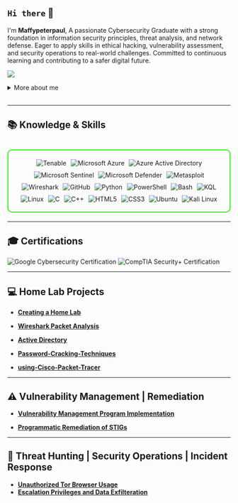 ## `Hi there` 👋

I'm **Maffypeterpaul**, A passionate Cybersecurity Graduate with a strong foundation in information security principles, threat analysis, and network defense. Eager to apply skills in ethical hacking, vulnerability assessment, and security operations to real-world challenges. Committed to continuous learning and contributing to a safer digital future.

<a href="https://linkedin.com/in/maffy-peterpaul"><img src="https://img.shields.io/badge/-LinkedIn-0072b1?&style=for-the-badge&logo=linkedin&logoColor=white" /></a>

<details>
  <summary>More about me</summary>

- **Name**: Maffy peterpaul
- **From**: Peterborough, United Kingtom
- Cybersecurity Graduate | **Coventry University** 
- I'm a Cybersecurity Graduate  
- Continuously improving my knowledge of **Website Vulnerabilities** and **Cybersecurity Skills**.
- I’m currently learning and exploring **advanced hacking techniques** and **cybersecurity certifications**.

</details>
<br>

---

<h2 id="knowledge_skills" align=''>📚  Knowledge & Skills</h2>

<br>

<div style="border: 2px solid #22F700; border-radius: 10px; padding: 20px; margin-bottom: 20px;">
  <div align="left" style="display: flex; flex-wrap: wrap; justify-content: center; gap: 10px;">


  <img src="https://img.shields.io/badge/Tenable-FF6600?style=for-the-badge&logo=tenable&logoColor=white&color=000000" alt="Tenable" />
      <img src="https://img.shields.io/badge/Microsoft_Azure-0089D6?style=for-the-badge&logo=microsoftazure&logoColor=white&color=000000" alt="Microsoft Azure" />
      <img src="https://img.shields.io/badge/Azure_Active_Directory-0078D4?style=for-the-badge&logo=microsoftazure&logoColor=white&color=000000" alt="Azure Active Directory" />
      <img src="https://img.shields.io/badge/Microsoft_Sentinel-0078D4?style=for-the-badge&logo=microsoftazure&logoColor=white&color=000000" alt="Microsoft Sentinel" />
      <img src="https://img.shields.io/badge/Microsoft_Defender-0078D4?style=for-the-badge&logo=microsoftdefender&logoColor=white&color=000000" alt="Microsoft Defender" />
      <img src="https://img.shields.io/badge/Metasploit-008C8C?style=for-the-badge&logo=metasploit&color=000000" alt="Metasploit" />
      <img src="https://img.shields.io/badge/Wireshark-009639?style=for-the-badge&logo=wireshark&color=000000" alt="Wireshark" />
      <img src="https://img.shields.io/badge/GitHub-181717?style=for-the-badge&logo=github&logoColor=white&color=000000" alt="GitHub" />
      <img src="https://img.shields.io/badge/Python-3776AB?style=for-the-badge&logo=python&color=000000" alt="Python" />
      <img src="https://img.shields.io/badge/PowerShell-5391FE?style=for-the-badge&logo=powershell&logoColor=white&color=000000" alt="PowerShell" />
      <img src="https://img.shields.io/badge/Bash-4EAA25?style=for-the-badge&logo=gnu-bash&logoColor=white&color=000000" alt="Bash" />
      <img src="https://img.shields.io/badge/KQL-0078D4?style=for-the-badge&logoColor=white&color=000000" alt="KQL" />
      <img src="https://img.shields.io/badge/Linux-FCC624?style=for-the-badge&logo=linux&color=000000" alt="Linux" />
      <img src="https://img.shields.io/badge/C-00599C?style=for-the-badge&logo=c&color=000000" alt="C" />
      <img src="https://img.shields.io/badge/C%2B%2B-F34B7F?style=for-the-badge&logo=c%2B%2B&color=000000" alt="C++" />
      <img src="https://img.shields.io/badge/HTML5-5D4B6C?style=for-the-badge&logo=html5&color=000000" alt="HTML5" />
      <img src="https://img.shields.io/badge/CSS3-2965F1?style=for-the-badge&logo=css3&color=000000" alt="CSS3" />
      <img src="https://img.shields.io/badge/Ubuntu-E95420?style=for-the-badge&logo=ubuntu&color=000000" alt="Ubuntu" />
      <img src="https://img.shields.io/badge/Kali_Linux-557C94?style=for-the-badge&logo=kali-linux&color=000000" alt="Kali Linux" />
      
      

  </div>
</div>

---
<h2 id="Certifications" align=''>🎓  Certifications </h2>

<div>
<img src="https://img.shields.io/badge/Google-Cybersecurity%20Certified-blue?style=for-the-badge&color=000000" alt="Google Cybersecurity Certification" />
<img src="https://img.shields.io/badge/CompTIA_Security%2B-Certified-red?style=for-the-badge&color=000000" alt="CompTIA Security+ Certification" />

</div>

---

<h2 id=" Projects" align=''>💻 Home Lab Projects </h2>

- **[Creating a Home Lab](https://github.com/Maffypeterp/Creating-a-Home-Lab)**

- **[Wireshark Packet Analysis](https://github.com/Maffypeterp/Wireshark-Packet-Analysis)** 

- **[Active Directory](https://github.com/Maffypeterp/Active-Directory)**

- **[Password-Cracking-Techniques](https://github.com/Maffypeterp/Password-Cracking-Techniques)**    

- **[using-Cisco-Packet-Tracer](https://github.com/Maffypeterp/Setting-up-and-using-Cisco-Packet-Tracer)**


---

<h2 id="Vulnerability Management |  Remediation" align=''>⚠️ Vulnerability Management   |   Remediation </h2>

- **[Vulnerability Management Program Implementation](https://github.com/Maffypeterp/Vulnerability-Management-Program-Implementation)**

- **[Programmatic Remediation of STIGs](https://github.com/Maffypeterp/Programmatic-Remediation-of-STIGs)**


---

<h2 id="Security Operations|Thread Detection|Incident Response" align=''>🚨  Threat Hunting    |   Security Operations   |   Incident Response   </h2>

- **[Unauthorized Tor Browser Usage](https://github.com/Maffypeterp/Unauthorized-Tor-Browser-Usage)**
- **[Escalation Privileges and Data Exfilteration]()**


  
